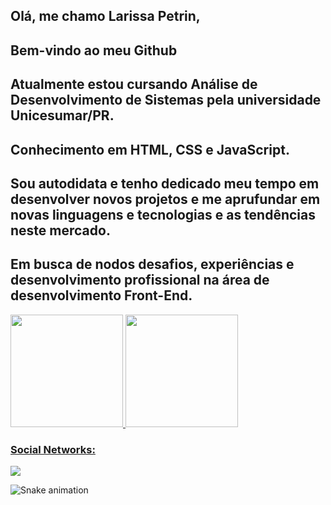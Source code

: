 ##  Olá, me chamo Larissa Petrin,

## Bem-vindo ao meu Github

## Atualmente estou cursando Análise de  Desenvolvimento de Sistemas pela universidade Unicesumar/PR.

## Conhecimento em  HTML, CSS e JavaScript.

## Sou autodidata  e tenho dedicado  meu tempo em desenvolver novos projetos e me aprufundar em novas linguagens e tecnologias e as tendências neste mercado.

## Em busca de nodos desafios, experiências e desenvolvimento profissional na área de desenvolvimento Front-End.

<div>
  <a href="https://github.com/larissapetrin">
  <img height="180em" src="https://github-readme-stats.vercel.app/api/top-langs/?username=larissapetrin&layout=compact&langs_count=7&theme=dracula"/>
  <img height="180em" src="https://github-readme-stats.vercel.app/api?username=larissapetrin&show_icons=true&theme=dracula&include_all_commits=true&count_private=true"/>
</div>
  
### Social Networks:

<div>
  <a href="https://www.linkedin.com/in/larissa-petrin-5b72a4113/" target="_blank"><img src="https://img.shields.io/badge/-LinkedIn-%230077B5?style=for-the-badge&logo=linkedin&logoColor=white" target="_blank"></a>   
</div>

  ![Snake animation](https://github.com/larissapetrina/larissapetrina/blob/output/github-contribution-grid-snake.svg)
